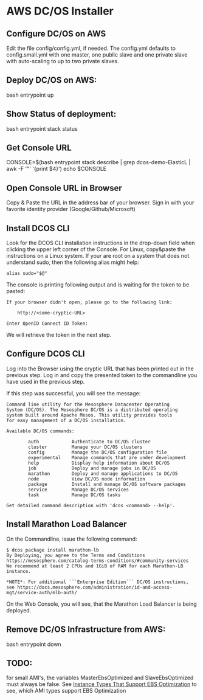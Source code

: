 # AWS DC/OS Installer
## Configure DC/OS on AWS
Edit the file config/config.yml, if needed.
The config.yml defaults to config.small.yml with one master, one public slave and one private slave with auto-scaling to up to two private slaves. 

## Deploy  DC/OS on AWS:
bash entrypoint up

## Show Status of deployment:
bash entrypoint stack status

## Get Console URL
CONSOLE=$(bash entrypoint stack describe | grep dcos-demo-ElasticL | awk -F '"' '{print $4}')
echo $CONSOLE

## Open Console URL in Browser
Copy & Paste the URL in the address bar of your browser. Sign in with your favorite identity provider (Google/Github/Microsoft)

## Install DCOS CLI
Look for the DCOS CLI installation instructions in the drop-down field when clicking the upper left corner of the Console. For Linux, copy&paste the instructions on a Linux system. If your are root on a system that does not understand sudo, then the following alias might help:
```
alias sudo="$@"
```

The console is printing following output and is waiting for the token to be pasted:
```
If your browser didn't open, please go to the following link:

    http://<some-cryptic-URL>

Enter OpenID Connect ID Token:
```
We will retrieve the token in the next step.

## Configure DCOS CLI
Log into the Browser using the cryptic URL that has been printed out in the previous step. Log in and copy the presented token to the commandline you have used in the previous step. 

If this step was successful, you will see the message:
```
Command line utility for the Mesosphere Datacenter Operating
System (DC/OS). The Mesosphere DC/OS is a distributed operating
system built around Apache Mesos. This utility provides tools
for easy management of a DC/OS installation.

Available DC/OS commands:

        auth            Authenticate to DC/OS cluster
        cluster         Manage your DC/OS clusters
        config          Manage the DC/OS configuration file
        experimental    Manage commands that are under development
        help            Display help information about DC/OS
        job             Deploy and manage jobs in DC/OS
        marathon        Deploy and manage applications to DC/OS
        node            View DC/OS node information
        package         Install and manage DC/OS software packages
        service         Manage DC/OS services
        task            Manage DC/OS tasks

Get detailed command description with 'dcos <command> --help'.
```

## Install Marathon Load Balancer
On the Commandline, issue the following command:
```
$ dcos package install marathon-lb
By Deploying, you agree to the Terms and Conditions https://mesosphere.com/catalog-terms-conditions/#community-services
We recommend at least 2 CPUs and 1GiB of RAM for each Marathon-LB instance.

*NOTE*: For additional ```Enterprise Edition``` DC/OS instructions, see https://docs.mesosphere.com/administration/id-and-access-mgt/service-auth/mlb-auth/
```

On the Web Console, you will see, that the Marathon Load Balancer is being deployed.
## Remove DC/OS Infrastructure from AWS:
bash entrypoint down

## TODO:
for small AMI's, the variables MasterEbsOptimized and SlaveEbsOptimized must always be false.
See [Instance Types That Support EBS Optimization](http://docs.aws.amazon.com/AWSEC2/latest/UserGuide/EBSOptimized.html#ebs-optimization-support) to see, which AMI types support EBS Optimization
